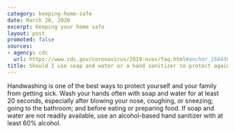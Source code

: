 ```yaml
---
category: keeping-home-safe
date: March 20, 2020
excerpt: Keeping your home safe
layout: post
promoted: false
sources:
- agency: cdc
  url: https://www.cdc.gov/coronavirus/2019-ncov/faq.html#anchor_1584388242595
title: Should I use soap and water or a hand sanitizer to protect against COVID-19?
---
```


Handwashing is one of the best ways to protect yourself and your family from getting sick. Wash your hands often with soap and water for at least 20 seconds, especially after blowing your nose, coughing, or sneezing; going to the bathroom; and before eating or preparing food. If soap and water are not readily available, use an alcohol-based hand sanitizer with at least 60% alcohol.